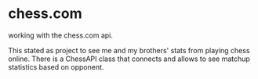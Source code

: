 # chess.com
working with the chess.com api.

This stated as project to see me and my brothers' stats from playing chess online. There is a ChessAPI class that connects and allows to see matchup statistics based on opponent.
